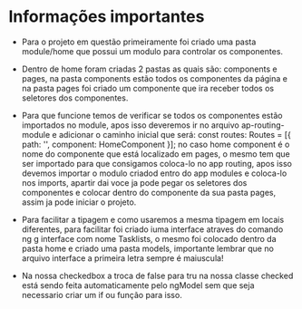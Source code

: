 # Informações importantes

- Para o projeto em questão primeiramente foi criado uma pasta module/home que possui um modulo para controlar os componentes.

- Dentro de home foram criadas 2 pastas as quais são: components e pages, na pasta components estão todos os componentes da página e na pasta pages foi criado um componente que ira receber todos os seletores dos componentes.

- Para que funcione temos de verificar se todos os componentes estão importados no module, apos isso deveremos ir no arquivo ap-routing-module e adicionar o caminho inicial que será: const routes: Routes = [{ path: '', component: HomeComponent }]; no caso home component é o nome do componente que está localizado em pages, o mesmo tem que ser importado para que consigamos coloca-lo no app routing, apos isso devemos importar o modulo criadod entro do app modules e coloca-lo nos imports, apartir dai voce ja pode pegar os seletores dos componentes e colocar dentro do componente da sua pasta pages, assim ja pode iniciar o projeto.

- Para facilitar a tipagem e como usaremos a mesma tipagem em locais diferentes, para facilitar foi criado iuma interface atraves do comando ng g interface com nome Tasklists, o mesmo foi colocado dentro da pasta home e criado uma pasta models, importante lembrar que no arquivo interface a primeira letra sempre é maiuscula!

- Na nossa checkedbox a troca de false para tru na nossa classe checked está sendo feita automaticamente pelo ngModel sem que seja necessario criar um if ou função para isso.
